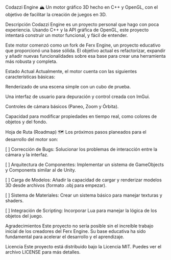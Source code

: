 Codazzi Engine 🏔️
Un motor gráfico 3D hecho en C++ y OpenGL, con el objetivo de facilitar la creación de juegos en 3D.

Descripción
Codazzi Engine es un proyecto personal que hago con poca experiencia. Usando C++ y la API gráfica de OpenGL, este proyecto intentará construir un motor funcional, y fácil de entender.

Este motor comenzó como un fork de Ferx Engine, un proyecto educativo que proporcionó una base sólida. El objetivo actual es refactorizar, expandir y añadir nuevas funcionalidades sobre esa base para crear una herramienta más robusta y completa.

Estado Actual
Actualmente, el motor cuenta con las siguientes características básicas:

Renderizado de una escena simple con un cubo de prueba.

Una interfaz de usuario para depuración y control creada con ImGui.

Controles de cámara básicos (Paneo, Zoom y Órbita).

Capacidad para modificar propiedades en tiempo real, como colores de objetos y del fondo.

Hoja de Ruta (Roadmap) 🗺️
Los próximos pasos planeados para el desarrollo del motor son:

[ ] Corrección de Bugs: Solucionar los problemas de interacción entre la cámara y la interfaz.

[ ] Arquitectura de Componentes: Implementar un sistema de GameObjects y Components similar al de Unity.

[ ] Carga de Modelos: Añadir la capacidad de cargar y renderizar modelos 3D desde archivos (formato .obj para empezar).

[ ] Sistema de Materiales: Crear un sistema básico para manejar texturas y shaders.

[ ] Integración de Scripting: Incorporar Lua para manejar la lógica de los objetos del juego.

Agradecimientos
Este proyecto no sería posible sin el increíble trabajo inicial de los creadores del Ferx Engine. Su base educativa ha sido fundamental para acelerar el desarrollo y el aprendizaje.

Licencia
Este proyecto está distribuido bajo la Licencia MIT. Puedes ver el archivo LICENSE para más detalles.

